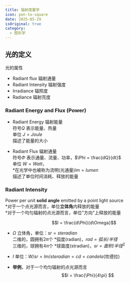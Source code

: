 ```yaml
---
title: 辐射度量学
icon: pen-to-square
date: 2025-05-29
isOriginal: true
category:
  - 图形学
---
```


<!-- more -->

## 光的定义

光的属性
- Radiant flux 辐射通量
- Radiant Intensity 辐射强度
- Irradiance 辐照度
- Radiance 辐射亮度

### Radiant Energy and Flux (Power)

- Radiant Energy 辐射能量  
  符号$Q$ 表示能量、热量  
  单位 $J = Joule$  
  描述了能量的大小

- Radiant Flux 辐射通量  
  符号$\Phi$ 表示通量、流量、功率，$\Phi = \frac{dQ}{dt}$  
  单位 $W = Watt$，  
  *在光学中也被称为流明(光通量)$lm = lumen$  
  描述了单位时间消耗、释放的能量

### Radiant Intensity 

Power per unit **solid angle** emitted by a point light source  
*对于一个点光源而言，单位**立体角**内释放的能量  
*对于一个均匀辐射的点光源而言，单位"方向"上释放的能量

$$I = \frac{d\Phi}{d\Omega}$$
- $\Omega$ 立体角，单位：$sr = steradian$  
  二维的，圆拥有$2\pi$个 *弧度(radian)，$rad = 弧长/半径$  
  三维的，球拥有$4\pi$个 *球面度(stradian)，$sr = 面积/半径^2$  

- $I$ 单位：$W/sr = lm/steradian = cd = candela$(坎德拉)  

- **举例**，对于一个均匀辐射的点光源而言
$$I = \frac{\Phi}{4\pi} $$

